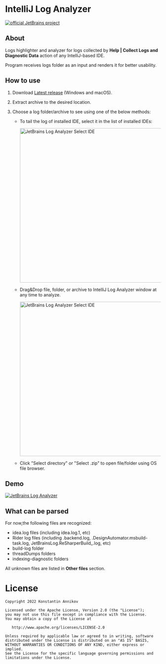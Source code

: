 # IntelliJ Log Analyzer 
[![official JetBrains project](https://jb.gg/badges/official-flat-square.svg)](https://confluence.jetbrains.com/display/ALL/JetBrains+on+GitHub)

## About

Logs highlighter and analyzer for logs collected by **Help | Collect Logs and Diagnostic Data** action of any IntelliJ-based IDE.

Program receives logs folder as an input and renders it for better usability.

## How to use
1. Download [Latest release](https://github.com/annikovk/IntelliJ-Log-Analyzer/releases/latest/) (Windows and macOS).

2. Extract archive to the desired location.
3. Choose a log folder/archive to see using one of the below methods:

    - To tail the log of installed IDE, select it in the list of installed IDEs:
    
       <img src="https://i.imgur.com/IKYYEF3.png" width="500" alt="JetBrains Log Analyzer Select IDE">
    - Drag&Drop file, folder, or archive to IntelliJ Log Analyzer window at any time to analyze.
      
      <img src="https://media.giphy.com/media/4LpM6HvPQ5mZs7pZTL/giphy.gif" width="500" alt="JetBrains Log Analyzer Select IDE">
    
    - Click "Select directory" or "Select .zip" to open file/folder using OS file browser. 
    
## Demo 

[![JetBrains Log Analyzer](https://img.youtube.com/vi/BJf6XB2KGMg/0.jpg)](https://www.youtube.com/watch?v=lFmM109i_gw "JetBrains Log Analyzer")


## What can be parsed

For now,the following files are recognized: 
- idea.log files (including idea.log.1, etc)
- Rider log files (including <PID>.backend.log, <PID>.DesignAutomator.msbuild-task.log, JetBrainsLog.ReSharperBuild<date>_<PID>.log, etc)
- build-log folder
- threadDumps folders
- indexing-diagnostic folders

All unknown files are listed in **Other files** section.

License
=======
    Copyright 2022 Konstantin Annikov

    Licensed under the Apache License, Version 2.0 (the "License");
    you may not use this file except in compliance with the License.
    You may obtain a copy of the License at

       http://www.apache.org/licenses/LICENSE-2.0

    Unless required by applicable law or agreed to in writing, software
    distributed under the License is distributed on an "AS IS" BASIS,
    WITHOUT WARRANTIES OR CONDITIONS OF ANY KIND, either express or implied.
    See the License for the specific language governing permissions and
    limitations under the License.
